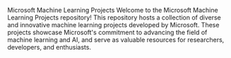Microsoft Machine Learning Projects
Welcome to the Microsoft Machine Learning Projects repository! This repository hosts a collection of diverse and innovative machine learning projects developed by Microsoft. These projects showcase Microsoft's commitment to advancing the field of machine learning and AI, and serve as valuable resources for researchers, developers, and enthusiasts.
